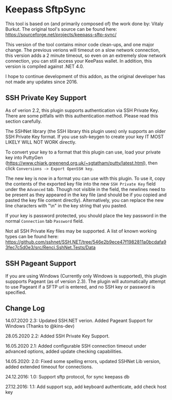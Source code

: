 Keepass SftpSync
================

This tool is based on (and primarily composed of) the work done by: Vitaly Burkut.
The original tool's source can be found here: https://sourceforge.net/projects/keepass-sftp-sync/

This version of the tool contains minor code clean-ups, and one major change.
The previous verions will timeout on a slow network connection, this version adds a 2 minute timeout, so even on an extremely slow network connection, you can still access your KeePass wallet.
In addition, this version is compiled against .NET 4.0.

I hope to continue development of this addon, as the original developer has not made any updates since 2016.

SSH Private Key Support
-----------------------

As of verion 2.2, this plugin supports authentication via SSH Private Key. There are some pitfalls with this authentication method. Please read this section carefully.

The SSHNet library (the SSH library this plugin uses) only supports an older SSH Private Key format.  If you use ssh-keygen to create your key IT MOST LIKELY WILL NOT WORK directly.

To convert your key to a format that this plugin can use, load your private key into PuttyGen (https://www.chiark.greenend.org.uk/~sgtatham/putty/latest.html), then click `Conversions -> Export OpenSSH key`.

The new key is now in a format you can use with this plugin.  To use it, copy the contents of the exported key file into the new `SSH Private Key` field under the `Advanced` tab. Though not visible in the field, the newlines need to be present as they appeared in the key file (and should be if you copied and pasted the key file content directly).  Alternatively, you can replace the new line characters with "\n" in the key string that you pasted.  

If your key is password protected, you should place the key password in the normal `Connection` tab `Password` field.  

Not all SSH Private Key files may be supported.  A list of known working types can be found here: https://github.com/sshnet/SSH.NET/tree/546e2b9ece47f1982811a0bcdafa93fec7c5d0e3/src/Renci.SshNet.Tests/Data

SSH Pageant Support
-------------------

If you are using Windows (Currently only Windows is supported), this plugin suppports Pageant (as of version 2.3). The plugin will automatically attempt to use Pageant if a SFTP url is entered, and no SSH key or password is specified.

Change Log
--------------
14.07.2020      2.3: Updated SSH.NET verion.  Added Pageant Support for Windows (Thanks to @kins-dev)

28.05.2020	2.2: Added SSH Private Key Support.

16.05.2020	2.1: Added configurable SSH connection timeout under advanced options, added update checking capabilities.

14.05.2020:     2.0: Fixed some spelling errors, updated SSHNet Lib version, added extended timeout for connections.

24.12.2016:	1.0: Support sftp protocol, for sync keepass db

27.12.2016: 1.1: Add support scp, add keyboard authenticate, add check host key
